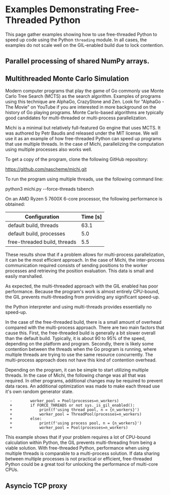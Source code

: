 # Examples Demonstrating Free-Threaded Python

This page gather examples showing how to use free-threaded Python to speed up
code using the Python `threading` module. In all cases, the examples do not
scale well on the GIL-enabled build due to lock contention.

## Parallel processing of shared NumPy arrays.

## Multithreaded Monte Carlo Simulation

Modern computer programs that play the game of Go commonly use Monte Carlo Tree
Search (MCTS) as the search algorithm.  Examples of programs using this
technique are AlphaGo, CrazyStone and Zen.  Look for "AlphaGo - The Movie" on
YouTube if you are interested in more background on the history of Go playing
programs.  Monte Carlo-based algorithms are typically good candidates for
multi-threaded or multi-process parallelization.

Michi is a minimal but relatively full-featured Go engine that uses MCTS.  It
was authored by Petr Baudis and released under the MIT license.  We will use it
as an example of how free-threaded Python can speed up programs that use
multiple threads.  In the case of Michi, parallelizing the computation using
multiple processes also works well.

To get a copy of the program, clone the following GitHub repository:

  https://github.com/nascheme/michi.git

To run the program using multiple threads, use the following command line:

  python3 michi.py --force-threads tsbench

On an AMD Ryzen 5 7600X 6-core processor, the following performance is obtained:

| Configuration                | Time [s] |
| ---------------------------- | -------- |
| default build, threads       | 63.1     |
| default build, processes     | 5.0      |
| free-threaded build, threads | 5.5      |

These results show that if a problem allows for multi-process parallelization,
it can be the most efficient approach.  In the case of Michi, the inter-process
communication required consists of sending positions to the worker processes
and retrieving the position evaluation.  This data is small and easily
marshalled.

As expected, the multi-threaded approach with the GIL enabled has poor
performance.  Because the program's work is almost entirely CPU-bound, the GIL
prevents multi-threading from providing any significant speed-up.

the Python interpreter and using multi-threads provides essentially no
speed-up.

In the case of the free-threaded build, there is a small amount of overhead
compared with the multi-process approach.  There are two main factors that
cause this.  First, the free-threaded build is generally a bit slower overall
than the default build.  Typically, it is about 90 to 95% of the speed,
depending on the platform and program.  Secondly, there is likely some
contention between the threads when the Go program is running, where multiple
threads are trying to use the same resource concurrently. The multi-process
approach does not have this kind of contention overhead.

Depending on the program, it can be simple to start utilizing multiple threads.
In the case of Michi, the following change was all that was required. In other
programs, additional changes may be required to prevent data races.  An
additional optimization was made to make each thread use it's own random
generator state.

```
  -        worker_pool = Pool(processes=n_workers)
  +        if FORCE_THREADS or not sys._is_gil_enabled():
  +            print(f'using thread pool, n = {n_workers}')
  +            worker_pool = ThreadPool(processes=n_workers)
  +        else:
  +            print(f'using process pool, n = {n_workers}')
  +            worker_pool = Pool(processes=n_workers)
```


This example shows that if your problem requires a lot of CPU-bound calculation
within Python, the GIL prevents multi-threading from being a viable solution.
With free-threaded Python, performance when using multiple threads is
comparable to a multi-process solution. If data sharing between multiple
processes is not practical or efficient, free-threaded Python could be a great
tool for unlocking the performance of multi-core CPUs.


## Asyncio TCP proxy

